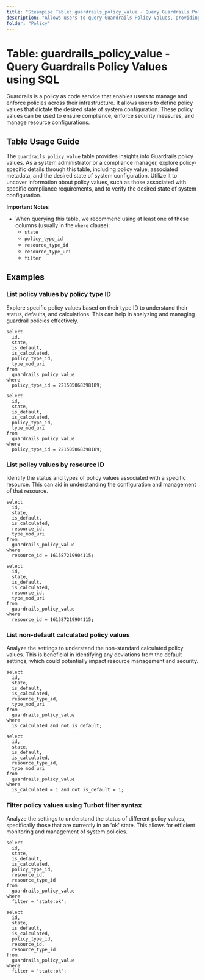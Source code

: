```yaml
---
title: "Steampipe Table: guardrails_policy_value - Query Guardrails Policy Values using SQL"
description: "Allows users to query Guardrails Policy Values, providing insights into policy configurations and associated metadata."
folder: "Policy"
---
```


# Table: guardrails_policy_value - Query Guardrails Policy Values using SQL

Guardrails is a policy as code service that enables users to manage and enforce policies across their infrastructure. It allows users to define policy values that dictate the desired state of system configuration. These policy values can be used to ensure compliance, enforce security measures, and manage resource configurations.

## Table Usage Guide

The `guardrails_policy_value` table provides insights into Guardrails policy values. As a system administrator or a compliance manager, explore policy-specific details through this table, including policy value, associated metadata, and the desired state of system configuration. Utilize it to uncover information about policy values, such as those associated with specific compliance requirements, and to verify the desired state of system configuration.

**Important Notes**
- When querying this table, we recommend using at least one of these columns (usually in the `where` clause):
  - `state`
  - `policy_type_id`
  - `resource_type_id`
  - `resource_type_uri`
  - `filter`

## Examples

### List policy values by policy type ID
Explore specific policy values based on their type ID to understand their status, defaults, and calculations. This can help in analyzing and managing guardrail policies effectively.

```sql+postgres
select
  id,
  state,
  is_default,
  is_calculated,
  policy_type_id,
  type_mod_uri
from
  guardrails_policy_value
where
  policy_type_id = 221505068398189;
```

```sql+sqlite
select
  id,
  state,
  is_default,
  is_calculated,
  policy_type_id,
  type_mod_uri
from
  guardrails_policy_value
where
  policy_type_id = 221505068398189;
```

### List policy values by resource ID
Identify the status and types of policy values associated with a specific resource. This can aid in understanding the configuration and management of that resource.

```sql+postgres
select
  id,
  state,
  is_default,
  is_calculated,
  resource_id,
  type_mod_uri
from
  guardrails_policy_value
where
  resource_id = 161587219904115;
```

```sql+sqlite
select
  id,
  state,
  is_default,
  is_calculated,
  resource_id,
  type_mod_uri
from
  guardrails_policy_value
where
  resource_id = 161587219904115;
```

### List non-default calculated policy values
Analyze the settings to understand the non-standard calculated policy values. This is beneficial in identifying any deviations from the default settings, which could potentially impact resource management and security.

```sql+postgres
select
  id,
  state,
  is_default,
  is_calculated,
  resource_type_id,
  type_mod_uri
from
  guardrails_policy_value
where
  is_calculated and not is_default;
```

```sql+sqlite
select
  id,
  state,
  is_default,
  is_calculated,
  resource_type_id,
  type_mod_uri
from
  guardrails_policy_value
where
  is_calculated = 1 and not is_default = 1;
```

### Filter policy values using Turbot filter syntax
Analyze the settings to understand the status of different policy values, specifically those that are currently in an 'ok' state. This allows for efficient monitoring and management of system policies.

```sql+postgres
select
  id,
  state,
  is_default,
  is_calculated,
  policy_type_id,
  resource_id,
  resource_type_id
from
  guardrails_policy_value
where
  filter = 'state:ok';
```

```sql+sqlite
select
  id,
  state,
  is_default,
  is_calculated,
  policy_type_id,
  resource_id,
  resource_type_id
from
  guardrails_policy_value
where
  filter = 'state:ok';
```